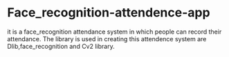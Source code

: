 # Face_recognition-attendence-app
it is a face_recognition attendance system in which people can record their attendance. The library is used in creating this attendence system are Dlib,face_recognition and Cv2 library.
